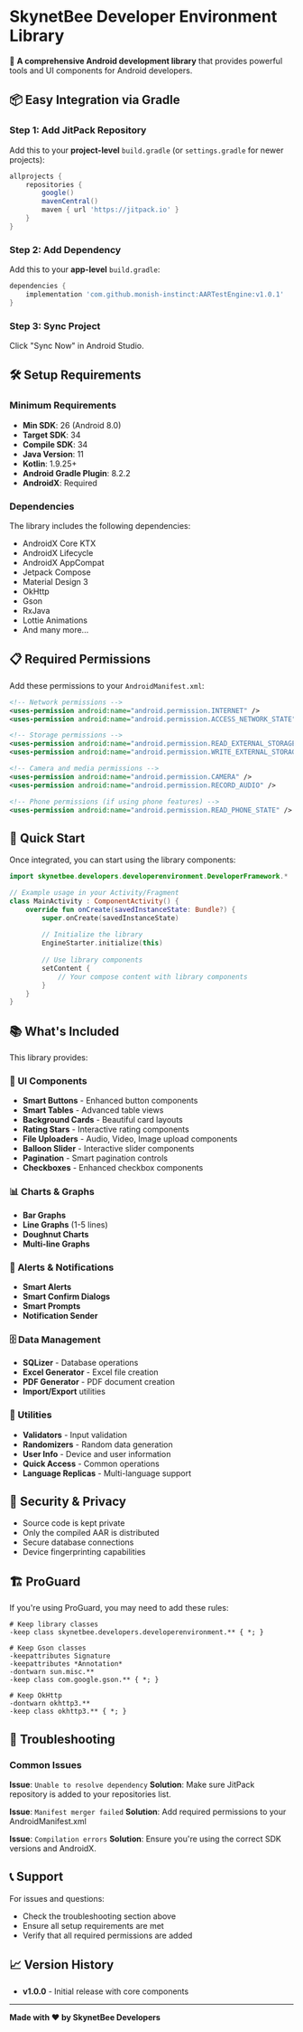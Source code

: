 # SkynetBee Developer Environment Library

🚀 **A comprehensive Android development library** that provides powerful tools and UI components for Android developers.

## 📦 Easy Integration via Gradle

### Step 1: Add JitPack Repository

Add this to your **project-level** `build.gradle` (or `settings.gradle` for newer projects):

```gradle
allprojects {
    repositories {
        google()
        mavenCentral()
        maven { url 'https://jitpack.io' }
    }
}
```

### Step 2: Add Dependency

Add this to your **app-level** `build.gradle`:

```gradle
dependencies {
    implementation 'com.github.monish-instinct:AARTestEngine:v1.0.1'
}
```

### Step 3: Sync Project

Click "Sync Now" in Android Studio.

## 🛠️ Setup Requirements

### Minimum Requirements
- **Min SDK**: 26 (Android 8.0)
- **Target SDK**: 34
- **Compile SDK**: 34
- **Java Version**: 11
- **Kotlin**: 1.9.25+
- **Android Gradle Plugin**: 8.2.2
- **AndroidX**: Required

### Dependencies
The library includes the following dependencies:
- AndroidX Core KTX
- AndroidX Lifecycle
- AndroidX AppCompat
- Jetpack Compose
- Material Design 3
- OkHttp
- Gson
- RxJava
- Lottie Animations
- And many more...

## 📋 Required Permissions

Add these permissions to your `AndroidManifest.xml`:

```xml
<!-- Network permissions -->
<uses-permission android:name="android.permission.INTERNET" />
<uses-permission android:name="android.permission.ACCESS_NETWORK_STATE" />

<!-- Storage permissions -->
<uses-permission android:name="android.permission.READ_EXTERNAL_STORAGE" />
<uses-permission android:name="android.permission.WRITE_EXTERNAL_STORAGE" />

<!-- Camera and media permissions -->
<uses-permission android:name="android.permission.CAMERA" />
<uses-permission android:name="android.permission.RECORD_AUDIO" />

<!-- Phone permissions (if using phone features) -->
<uses-permission android:name="android.permission.READ_PHONE_STATE" />
```

## 🎯 Quick Start

Once integrated, you can start using the library components:

```kotlin
import skynetbee.developers.developerenvironment.DeveloperFramework.*

// Example usage in your Activity/Fragment
class MainActivity : ComponentActivity() {
    override fun onCreate(savedInstanceState: Bundle?) {
        super.onCreate(savedInstanceState)
        
        // Initialize the library
        EngineStarter.initialize(this)
        
        // Use library components
        setContent {
            // Your compose content with library components
        }
    }
}
```

## 📚 What's Included

This library provides:

### 🎨 UI Components
- **Smart Buttons** - Enhanced button components
- **Smart Tables** - Advanced table views
- **Background Cards** - Beautiful card layouts
- **Rating Stars** - Interactive rating components
- **File Uploaders** - Audio, Video, Image upload components
- **Balloon Slider** - Interactive slider components
- **Pagination** - Smart pagination controls
- **Checkboxes** - Enhanced checkbox components

### 📊 Charts & Graphs
- **Bar Graphs**
- **Line Graphs** (1-5 lines)
- **Doughnut Charts**
- **Multi-line Graphs**

### 🔔 Alerts & Notifications
- **Smart Alerts**
- **Smart Confirm Dialogs**
- **Smart Prompts**
- **Notification Sender**

### 🗄️ Data Management
- **SQLizer** - Database operations
- **Excel Generator** - Excel file creation
- **PDF Generator** - PDF document creation
- **Import/Export** utilities

### 🔧 Utilities
- **Validators** - Input validation
- **Randomizers** - Random data generation
- **User Info** - Device and user information
- **Quick Access** - Common operations
- **Language Replicas** - Multi-language support

## 🔐 Security & Privacy

- Source code is kept private
- Only the compiled AAR is distributed
- Secure database connections
- Device fingerprinting capabilities

## 🏗️ ProGuard

If you're using ProGuard, you may need to add these rules:

```proguard
# Keep library classes
-keep class skynetbee.developers.developerenvironment.** { *; }

# Keep Gson classes
-keepattributes Signature
-keepattributes *Annotation*
-dontwarn sun.misc.**
-keep class com.google.gson.** { *; }

# Keep OkHttp
-dontwarn okhttp3.**
-keep class okhttp3.** { *; }
```

## 🐛 Troubleshooting

### Common Issues

**Issue**: `Unable to resolve dependency`
**Solution**: Make sure JitPack repository is added to your repositories list.

**Issue**: `Manifest merger failed`
**Solution**: Add required permissions to your AndroidManifest.xml

**Issue**: `Compilation errors`
**Solution**: Ensure you're using the correct SDK versions and AndroidX.

## 📞 Support

For issues and questions:
- Check the troubleshooting section above
- Ensure all setup requirements are met
- Verify that all required permissions are added

## 📈 Version History

- **v1.0.0** - Initial release with core components

---

**Made with ❤️ by SkynetBee Developers**

